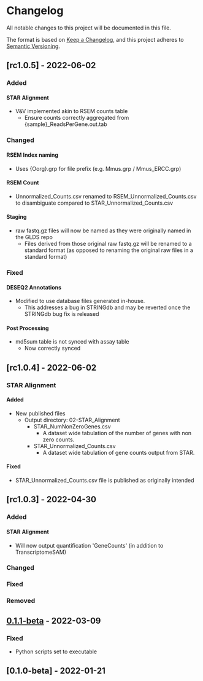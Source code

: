 # Changelog
All notable changes to this project will be documented in this file.

The format is based on [Keep a Changelog](https://keepachangelog.com/en/1.0.0/),
and this project adheres to [Semantic Versioning](https://semver.org/spec/v2.0.0.html).

## [rc1.0.5] - 2022-06-02

### Added

#### STAR Alignment

- V&V implemented akin to RSEM counts table
  - Ensure counts correctly aggregated from {sample}_ReadsPerGene.out.tab

### Changed

#### RSEM Index naming

- Uses {Oorg}.grp for file prefix (e.g. Mmus.grp / Mmus_ERCC.grp)

#### RSEM Count

- Unnormalized_Counts.csv renamed to RSEM_Unnormalized_Counts.csv to disambiguate compared to STAR_Unnormalized_Counts.csv

#### Staging

- raw fastq.gz files will now be named as they were originally named in the GLDS repo
  - Files derived from those original raw fastq.gz will be renamed to a standard format (as opposed to renaming the original raw files in a standard format)

### Fixed

#### DESEQ2 Annotations

- Modified to use database files generated in-house.
  - This addresses a bug in STRINGdb and may be reverted once the STRINGdb bug fix is released

#### Post Processing

- md5sum table is not synced with assay table
  - Now correctly synced

## [rc1.0.4] - 2022-06-02

### STAR Alignment

#### Added

- New published files
  - Output directory: 02-STAR_Alignment
    - STAR_NumNonZeroGenes.csv
      - A dataset wide tabulation of the number of genes with non zero counts.
    - STAR_Unnormalized_Counts.csv
      - A dataset wide tabulation of gene counts output from STAR.

#### Fixed

- STAR_Unnormalized_Counts.csv file is published as originally intended

## [rc1.0.3] - 2022-04-30

### Added

#### STAR Alignment

- Will now output quantification 'GeneCounts' (in addition to TranscriptomeSAM)

### Changed

### Fixed

### Removed

## [0.1.1-beta] - 2022-03-09
### Fixed
  - Python scripts set to executable

## [0.1.0-beta] - 2022-01-21

[0.1.1-beta]: https://github.com/J-81/Nextflow_RCP/compare/0.1.1-beta...0.1.0-beta
